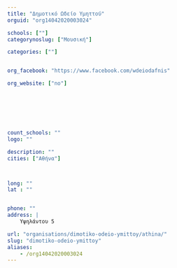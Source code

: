 ```yaml
---
title: "Δημοτικό Ωδείο Υμηττού"
orguid: "org14042020003024"

schools: [""]
categorynoslug: ["Μουσική"]

categories: [""]


org_facebook: "https://www.facebook.com/wdeiodafnis"

org_website: ["no"]







count_schools: ""
logo: ""

description: ""
cities: ["Αθήνα"]



long: ""
lat : ""


phone: ""
address: |
    Υψηλάντου 5

url: "organisations/dimotiko-odeio-ymittoy/athina/"
slug: "dimotiko-odeio-ymittoy"
aliases:
    - /org14042020003024
---
```




